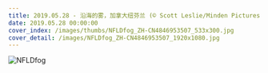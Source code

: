 ```yaml
---
title: 2019.05.28 - 沿海的雾，加拿大纽芬兰 (© Scott Leslie/Minden Pictures)
date: 2019.05.28 00:00:00
cover_index: /images/thumbs/NFLDfog_ZH-CN4846953507_533x300.jpg
cover_detail: /images/NFLDfog_ZH-CN4846953507_1920x1080.jpg
---
```


![NFLDfog](/images/NFLDfog_ZH-CN4846953507_1920x1080.jpg)
